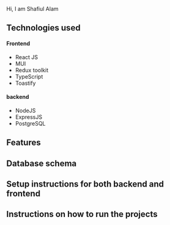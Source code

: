 Hi,
I am Shafiul Alam




## Technologies used
#### Frontend
- React JS
- MUI
- Redux toolkit
- TypeScript
- Toastify

#### backend
- NodeJS
- ExpressJS
- PostgreSQL

## Features
## Database schema
## Setup instructions for both backend and frontend
## Instructions on how to run the projects
